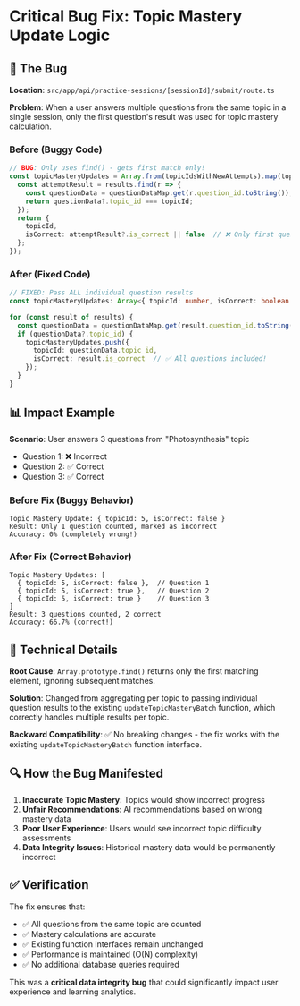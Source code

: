 # Critical Bug Fix: Topic Mastery Update Logic

## 🚨 The Bug

**Location**: `src/app/api/practice-sessions/[sessionId]/submit/route.ts`

**Problem**: When a user answers multiple questions from the same topic in a single session, only the first question's result was used for topic mastery calculation.

### Before (Buggy Code)
```typescript
// BUG: Only uses find() - gets first match only!
const topicMasteryUpdates = Array.from(topicIdsWithNewAttempts).map(topicId => {
  const attemptResult = results.find(r => {
    const questionData = questionDataMap.get(r.question_id.toString());
    return questionData?.topic_id === topicId;
  });
  return {
    topicId,
    isCorrect: attemptResult?.is_correct || false  // ❌ Only first question!
  };
});
```

### After (Fixed Code)
```typescript
// FIXED: Pass ALL individual question results
const topicMasteryUpdates: Array<{ topicId: number, isCorrect: boolean }> = [];

for (const result of results) {
  const questionData = questionDataMap.get(result.question_id.toString());
  if (questionData?.topic_id) {
    topicMasteryUpdates.push({
      topicId: questionData.topic_id,
      isCorrect: result.is_correct  // ✅ All questions included!
    });
  }
}
```

## 📊 Impact Example

**Scenario**: User answers 3 questions from "Photosynthesis" topic
- Question 1: ❌ Incorrect 
- Question 2: ✅ Correct
- Question 3: ✅ Correct

### Before Fix (Buggy Behavior)
```
Topic Mastery Update: { topicId: 5, isCorrect: false }
Result: Only 1 question counted, marked as incorrect
Accuracy: 0% (completely wrong!)
```

### After Fix (Correct Behavior)
```
Topic Mastery Updates: [
  { topicId: 5, isCorrect: false },  // Question 1
  { topicId: 5, isCorrect: true },   // Question 2  
  { topicId: 5, isCorrect: true }    // Question 3
]
Result: 3 questions counted, 2 correct
Accuracy: 66.7% (correct!)
```

## 🎯 Technical Details

**Root Cause**: `Array.prototype.find()` returns only the first matching element, ignoring subsequent matches.

**Solution**: Changed from aggregating per topic to passing individual question results to the existing `updateTopicMasteryBatch` function, which correctly handles multiple results per topic.

**Backward Compatibility**: ✅ No breaking changes - the fix works with the existing `updateTopicMasteryBatch` function interface.

## 🔍 How the Bug Manifested

1. **Inaccurate Topic Mastery**: Topics would show incorrect progress
2. **Unfair Recommendations**: AI recommendations based on wrong mastery data
3. **Poor User Experience**: Users would see incorrect topic difficulty assessments
4. **Data Integrity Issues**: Historical mastery data would be permanently incorrect

## ✅ Verification

The fix ensures that:
- ✅ All questions from the same topic are counted
- ✅ Mastery calculations are accurate
- ✅ Existing function interfaces remain unchanged
- ✅ Performance is maintained (O(N) complexity)
- ✅ No additional database queries required

This was a **critical data integrity bug** that could significantly impact user experience and learning analytics.